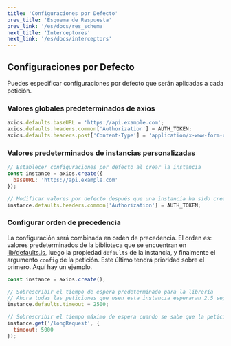 ```yaml
---
title: 'Configuraciones por Defecto'
prev_title: 'Esquema de Respuesta'
prev_link: '/es/docs/res_schema'
next_title: 'Interceptores'
next_link: '/es/docs/interceptors'
---
```


## Configuraciones por Defecto

Puedes especificar configuraciones por defecto que serán aplicadas a cada petición.

### Valores globales predeterminados de axios

```js
axios.defaults.baseURL = 'https://api.example.com';
axios.defaults.headers.common['Authorization'] = AUTH_TOKEN;
axios.defaults.headers.post['Content-Type'] = 'application/x-www-form-urlencoded';
```

### Valores predeterminados de instancias personalizadas

```js
// Establecer configuraciones por defecto al crear la instancia
const instance = axios.create({
  baseURL: 'https://api.example.com'
});

// Modificar valores por defecto después que una instancia ha sido creada
instance.defaults.headers.common['Authorization'] = AUTH_TOKEN;
```

### Configurar orden de precedencia

La configuración será combinada en orden de precedencia. El orden es: valores predeterminados de la biblioteca que se encuentran en [lib/defaults.js](https://github.com/axios/axios/blob/master/lib/defaults.js#L28), luego la propiedad `defaults` de la instancia, y finalmente el argumento `config` de la petición. Este último tendrá prioridad sobre el primero. Aquí hay un ejemplo.

```js
const instance = axios.create();

// Sobrescribir el tiempo de espera predeterminado para la librería
// Ahora todas las peticiones que usen esta instancia esperaran 2.5 segundos antes de ser canceladas
instance.defaults.timeout = 2500;

// Sobrescribir el tiempo máximo de espera cuando se sabe que la petición tomara mucho tiempo
instance.get('/longRequest', {
  timeout: 5000
});
```
